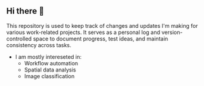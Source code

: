 ## Hi there 👋

This repository is used to keep track of changes and updates I'm making for various work-related projects. It serves as a personal log and version-controlled space to document progress, test ideas, and maintain consistency across tasks.

- I am mostly intereseted in:
    - Workflow automation
    - Spatial data analysis
    - Image classification
<!--
**EE-Lucas-MN/EE-Lucas-MN** is a ✨ _special_ ✨ repository because its `README.md` (this file) appears on your GitHub profile.

Here are some ideas to get you started:

- 🔭 I’m currently working on ...
- 🌱 I’m currently learning ...
- 👯 I’m looking to collaborate on ...
- 🤔 I’m looking for help with ...
- 💬 Ask me about ...
- 📫 How to reach me: ...
- 😄 Pronouns: ...
- ⚡ Fun fact: ...
-->
